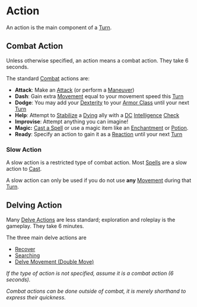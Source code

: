 # Action

An action is the main component of a [Turn](Turn.md).

## Combat Action

Unless otherwise specified, an action means a combat action. They take 6 seconds.

The standard [Combat](Combat.md) actions are:

- **Attack**: Make an [Attack](Attack.md) (or perform a [Maneuver](Maneuver.md))
- **Dash**: Gain extra [Movement](Movement.md) equal to your movement speed this [Turn](Turn.md)
- **Dodge**: You may add your [Dexterity](../Player%20Characters/Chosen%20Statistics/Dexterity.md) to your [Armor Class](../Player%20Characters/Derived%20Statistics/Armor%20Class.md) until your next [Turn](Turn.md)
- **Help**: Attempt to [Stabilize](../Conditions/Stabilized.md) a [Dying](../Conditions/Dying.md) ally with a [DC](DC.md) [Intelligence](../Player%20Characters/Chosen%20Statistics/Intelligence.md) [Check](Check.md)
- **Improvise**: Attempt anything you can imagine!
- **Magic:** [Cast a Spell](../Magic/Spellcasting/Spellcasting.md) or use a magic item like an [Enchantment](../Magic/Enchanting/Enchantment%20Rules.md) or [Potion](../Magic/Alchemy/Potion%20Rules.md).
- **Ready**: Specify an action to gain it as a [Reaction](Reaction.md) until your next [Turn](Turn.md)

### Slow Action

A slow action is a restricted type of combat action. Most [Spells](../Magic/Spellcasting/Spells.md) are a slow action to [Cast](../Magic/Spellcasting/Spellcasting.md).

A slow action can only be used if you do not use **any** [Movement](Movement.md) during that [Turn](Turn.md).

## Delving Action

Many [Delve Actions](Delving.md#Primary%20Delve%20Actions) are less standard; exploration and roleplay is the gameplay. They take 6 minutes.

The three main delve actions are

- [Recover](Delving.md#Recover)
- [Searching](Delving.md#Searching)
- [Delve Movement (Double Move)](Delving.md#Delve%20Movement)

*If the type of action is not specified, assume it is a combat action (6 seconds).*

*Combat actions can be done outside of combat, it is merely shorthand to express their quickness.*
